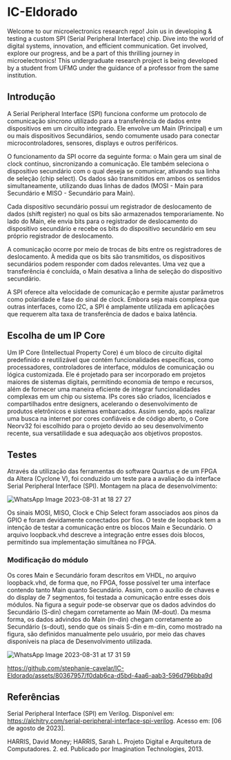 # IC-Eldorado
Welcome to our microelectronics research repo! Join us in developing &amp; testing a custom SPI (Serial Peripheral Interface) chip. Dive into the world of digital systems, innovation, and efficient communication. Get involved, explore our progress, and be a part of this thrilling journey in microelectronics! This undergraduate research project is being developed by a student from UFMG under the guidance of a professor from the same institution.

## Introdução
A Serial Peripheral Interface (SPI) funciona conforme um protocolo de comunicação síncrono utilizado para a transferência de dados entre dispositivos em um circuito integrado. Ele envolve um Main (Principal) e um ou mais dispositivos Secundários, sendo comumente usado para conectar microcontroladores, sensores, displays e outros periféricos.

O funcionamento da SPI ocorre da seguinte forma: o Main gera um sinal de clock contínuo, sincronizando a comunicação. Ele também seleciona o dispositivo secundário com o qual deseja se comunicar, ativando sua linha de seleção (chip select). Os dados são transmitidos em ambos os sentidos simultaneamente, utilizando duas linhas de dados (MOSI - Main para Secundário e MISO - Secundário para Main).

Cada dispositivo secundário possui um registrador de deslocamento de dados (shift register) no qual os bits são armazenados temporariamente. No lado do Main, ele envia bits para o registrador de deslocamento do dispositivo secundário e recebe os bits do dispositivo secundário em seu próprio registrador de deslocamento.

A comunicação ocorre por meio de trocas de bits entre os registradores de deslocamento. À medida que os bits são transmitidos, os dispositivos secundários podem responder com dados relevantes. Uma vez que a transferência é concluída, o Main desativa a linha de seleção do dispositivo secundário.

A SPI oferece alta velocidade de comunicação e permite ajustar parâmetros como polaridade e fase do sinal de clock. Embora seja mais complexa que outras interfaces, como I2C, a SPI é amplamente utilizada em aplicações que requerem alta taxa de transferência de dados e baixa latência.

## Escolha de um IP Core
Um IP Core (Intellectual Property Core) é um bloco de circuito digital predefinido e reutilizável que contém funcionalidades específicas, como processadores, controladores de interface, módulos de comunicação ou lógica customizada. Ele é projetado para ser incorporado em projetos maiores de sistemas digitais, permitindo economia de tempo e recursos, além de fornecer uma maneira eficiente de integrar funcionalidades complexas em um chip ou sistema. IPs cores são criados, licenciados e compartilhados entre designers, acelerando o desenvolvimento de produtos eletrônicos e sistemas embarcados.
Assim sendo, após realizar uma busca na internet por cores confiáveis e de código aberto, o Core Neorv32 foi escolhido para o projeto devido ao seu desenvolvimento recente, sua versatilidade e sua adequação aos objetivos propostos.
## Testes
Através da utilização das ferramentas do software Quartus e de um FPGA da Altera (Cyclone V), foi conduzido um teste para a avaliação da interface Serial Peripheral Interface (SPI).
Montagem na placa de desenvolvimento:

![WhatsApp Image 2023-08-31 at 18 27 27](https://github.com/stephanie-cavelar/IC-Eldorado/assets/80367957/284966eb-851e-46b0-96d2-1f819499d3cf)

Os sinais MOSI, MISO, Clock e Chip Select foram associados aos pinos da GPIO e foram devidamente conectados por fios. O teste de loopback tem a intenção de testar a comunicação entre os blocos Main e Secundário. O arquivo loopback.vhd descreve a integração entre esses dois blocos, permitindo sua implementação simultânea no FPGA.
### Modificação do módulo
Os cores Main e Secundário foram descritos em VHDL, no arquivo loopback.vhd, de forma que, no FPGA, fosse possível ter uma interface contendo tanto Main quanto Secundário. Assim, com o auxílio de chaves e do display de 7 segmentos, foi testada a comunicação entre esses dois módulos. 
Na figura a seguir pode-se observar que os dados advindos do Secundário (S-din) chegam corretamente ao Main (M-dout). Da mesma forma, os dados advindos do Main (m-din) chegam corretamente ao Secundário (s-dout), sendo que os sinais S-din e m-din, como mostrado na figura, são definidos manualmente pelo usuário, por meio das chaves disponíveis na placa de Desenvolvimento utilizada. 

![WhatsApp Image 2023-08-31 at 17 31 59](https://github.com/stephanie-cavelar/IC-Eldorado/assets/80367957/bd514fd4-02bb-4f31-a13f-75454e178348)


https://github.com/stephanie-cavelar/IC-Eldorado/assets/80367957/f0dab6ca-d5bd-4aa6-aab3-596d796bba9d


## Referências
Serial Peripheral Interface (SPI) em Verilog. Disponível em: https://alchitry.com/serial-peripheral-interface-spi-verilog. Acesso em: [06 de agosto de 2023].

HARRIS, David Money; HARRIS, Sarah L. Projeto Digital e Arquitetura de Computadores. 2. ed. Publicado por Imagination Technologies, 2013.
